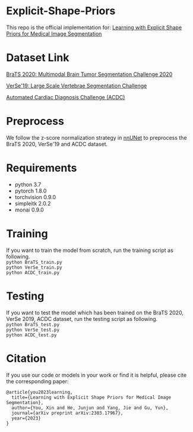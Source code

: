 # Explicit-Shape-Priors

This repo is the official implementation for: [Learning with Explicit Shape Priors for Medical Image Segmentation](https://arxiv.org/abs/2303.17967)


# Dataset Link
[BraTS 2020: Multimodal Brain Tumor Segmentation Challenge 2020](https://www.med.upenn.edu/cbica/brats2020/data.html)  

[VerSe'19: Large Scale Vertebrae Segmentation Challenge](https://verse2019.grand-challenge.org/)  

[Automated Cardiac Diagnosis Challenge (ACDC)](https://www.creatis.insa-lyon.fr/Challenge/acdc/databases.html)  

# Preprocess
We follow the z-score normalization strategy in [nnUNet](https://github.com/MIC-DKFZ/nnUNet) to preprocess the BraTS 2020, VerSe'19 and ACDC dataset.

# Requirements
* python 3.7  
* pytorch 1.8.0  
* torchvision 0.9.0  
* simpleitk 2.0.2
* monai 0.9.0


# Training
If you want to train the model from scratch, run the training script as following.  
`python BraTS_train.py`  
`python VerSe_train.py`  
`python ACDC_train.py`

# Testing
If you want to test the model which has been trained on the BraTS 2020, VerSe 2019, ACDC dataset, run the testing script as following.  
`python BraTS_test.py`  
`python VerSe_test.py`  
`python ACDC_test.py`


# Citation
If you use our code or models in your work or find it is helpful, please cite the corresponding paper:  
```
@article{you2023learning,
  title={Learning with Explicit Shape Priors for Medical Image Segmentation},
  author={You, Xin and He, Junjun and Yang, Jie and Gu, Yun},
  journal={arXiv preprint arXiv:2303.17967},
  year={2023}
}
```
